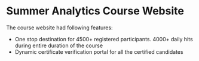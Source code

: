 # Summer Analytics Course Website


The course website had following features:
  - One stop destination for 4500+ registered participants. 4000+ daily hits during entire duration of the course
  - Dynamic certificate verification portal for all the certified candidates
